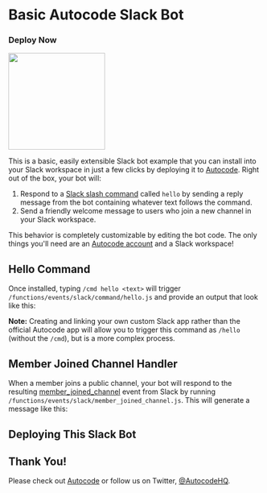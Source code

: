 # Basic Autocode Slack Bot

### Deploy Now

[<img src="https://deploy.stdlib.com/static/images/deploy.svg?" width="192">](https://deploy.stdlib.com/)

This is a basic, easily extensible Slack bot example that you can install into your Slack workspace in just a few clicks by deploying it to [Autocode](https://autocode.com). Right out of the box, your bot will:

1. Respond to a [Slack slash command](https://api.slack.com/interactivity/slash-commands) called `hello` by sending a reply message from the bot containing whatever text follows the command.
1. Send a friendly welcome message to users who join a new channel in your Slack workspace.

This behavior is completely customizable by editing the bot code. The only things you'll need are an [Autocode account](https://autocode.com) and a Slack workspace!

## Hello Command

Once installed, typing `/cmd hello <text>` will trigger `/functions/events/slack/command/hello.js` and provide an output that look like this:

**Note:** Creating and linking your own custom Slack app rather than the official Autocode app will allow you to trigger this command as `/hello` (without the `/cmd`), but is a more complex process.

## Member Joined Channel Handler

When a member joins a public channel, your bot will respond to the resulting [member_joined_channel](https://api.slack.com/events/member_joined_channel) event from Slack by running `/functions/events/slack/member_joined_channel.js`. This will generate a message like this:

## Deploying This Slack Bot

## Thank You!

Please check out [Autocode](https://autocode.com) or follow us on Twitter, [@AutocodeHQ](https://twitter.com/AutocodeHQ).